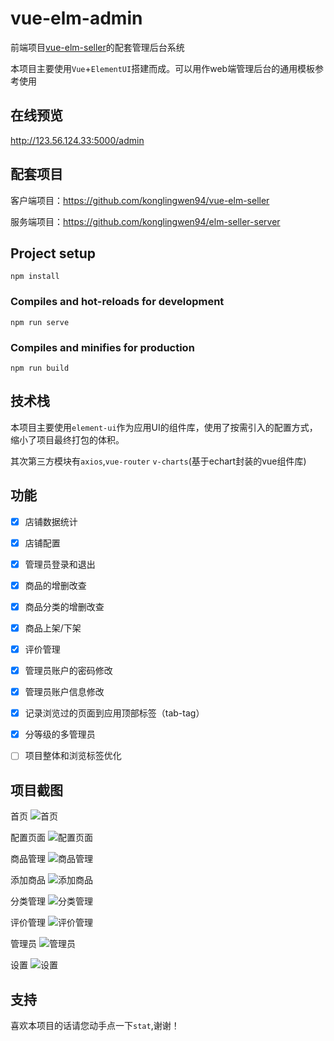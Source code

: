 # vue-elm-admin

前端项目[vue-elm-seller](https://github.com/konglingwen94/vue-elm-seller)的配套管理后台系统

本项目主要使用`Vue`+`ElementUI`搭建而成。可以用作web端管理后台的通用模板参考使用

## 在线预览

<http://123.56.124.33:5000/admin>

## 配套项目

客户端项目：<https://github.com/konglingwen94/vue-elm-seller>

服务端项目：<https://github.com/konglingwen94/elm-seller-server>
## Project setup
```
npm install
```

### Compiles and hot-reloads for development
```
npm run serve
```

### Compiles and minifies for production
```
npm run build
```

## 技术栈

本项目主要使用`element-ui`作为应用UI的组件库，使用了按需引入的配置方式，缩小了项目最终打包的体积。

其次第三方模块有`axios`,`vue-router` `v-charts`(基于echart封装的vue组件库)

## 功能

- [x] 店铺数据统计
- [x] 店铺配置
- [x] 管理员登录和退出
- [x] 商品的增删改查
- [x] 商品分类的增删改查
- [x] 商品上架/下架
- [x] 评价管理
- [x] 管理员账户的密码修改
- [x] 管理员账户信息修改
- [x] 记录浏览过的页面到应用顶部标签（tab-tag）
- [x] 分等级的多管理员
- [ ] 项目整体和浏览标签优化




## 项目截图

首页
![首页](./screenshots/dashboard.png)

配置页面
![配置页面](./screenshots/configuration.png)

商品管理
![商品管理](./screenshots/food-list.png)

添加商品
![添加商品](./screenshots/food-add.png)

分类管理
![分类管理](./screenshots/category.png)

评价管理
![评价管理](./screenshots/rating.png)

管理员
![管理员](./screenshots/administrator.png)

设置
![设置](./screenshots/setting.png)


## 支持
喜欢本项目的话请您动手点一下`stat`,谢谢！

